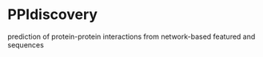 # PPIdiscovery

prediction of protein-protein interactions from network-based featured and sequences
